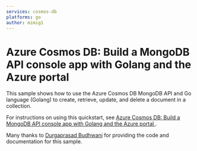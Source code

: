 ```yaml
---
services: cosmos-db
platforms: go
author: mimig1
---
```


# Azure Cosmos DB: Build a MongoDB API console app with Golang and the Azure portal

This sample shows how to use the Azure Cosmos DB MongoDB API and Go language (Golang) to create, retrieve, update, and delete a document in a collection. 

For instructions on using this quickstart, see [Azure Cosmos DB: Build a MongoDB API console app with Golang and the Azure portal 
](https://docs.microsoft.com/azure/cosmos-db/create-mongodb-golang.md).

Many thanks to [Durgaprasad Budhwani](https://medium.com/@durgaprasadbudhwani) for providing the code and documentation for this sample.
